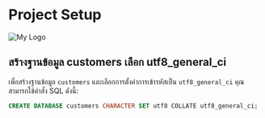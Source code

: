 # Project Setup

![My Logo](https://cdn.allfamous.org/people/headshots/pumba-caracal-hq5d-1644288306534-allfamous.org.jpg)

## สร้างฐานข้อมูล customers เลือก utf8_general_ci

เพื่อสร้างฐานข้อมูล `customers` และเลือกการตั้งค่าการเข้ารหัสเป็น `utf8_general_ci` คุณสามารถใช้คำสั่ง SQL ดังนี้:

```sql
CREATE DATABASE customers CHARACTER SET utf8 COLLATE utf8_general_ci;
